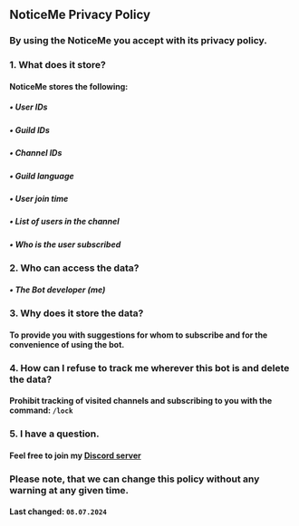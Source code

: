 ## NoticeMe Privacy Policy

### By using the NoticeMe you accept with its privacy policy.

### 1. What does it store?
#### NoticeMe stores the following:
##### • User IDs
##### • Guild IDs
##### • Channel IDs
##### • Guild language
##### • User join time
##### • List of users in the channel
##### • Who is the user subscribed

### 2. Who can access the data?
##### • The Bot developer (me)

### 3. Why does it store the data?
#### To provide you with suggestions for whom to subscribe and for the convenience of using the bot.

### 4. How can I refuse to track me wherever this bot is and delete the data?
#### Prohibit tracking of visited channels and subscribing to you with the command: `/lock`

### 5. I have a question.
#### Feel free to join my [Discord server](https://discord.gg/UrWG3R683d)

### Please note, that we can change this policy without any warning at any given time.
#### **Last changed:** `08.07.2024`
